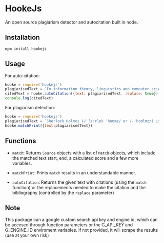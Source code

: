 # HookeJs
An open source plagiarism detector and autocitation built in node.

## Installation
```
npm install hookejs
```

## Usage
For auto-citation:
```javascript
hooke = require('hookejs')
plagiarisedText = `In information theory, linguistics and computer science, the Levenshtein distance is a string metric for measuring the difference between two sequences`
citedText = hooke.autoCitation({text: plagiarisedText, replace: true})
console.log(citedText)
```
For plagiarism detection:
```javascript
hooke = require('hookejs')
plagiarisedText = `Sherlock Holmes (/ˈʃɜːrlɒk ˈhoʊmz/ or /-ˈhoʊlmz/) is a fictional private detective created by British author Sir Arthur Conan Doyle. Referring to himself as a "consulting detective" in the stories, Holmes is known for his proficiency with observation, deduction, forensic science, and logical reasoning that borders on the fantastic, which he employs when investigating cases for a wide variety of clients, including Scotland Yard.`
hooke.matchPrint({text:plagiarisedText})
```


## Functions
- `match`:
Returns `Source` objects with a list of `Match` objects, which include the matched text start, end, a calculated score and a few more variables.

- `matchPrint`: Prints `match` results in an understandable manner.

- `autoCitation`:
Returns the given text with citations (using the `match` function) or the replacements needed to make the citation and the bibliography (controlled by the `replace` parameter)

## Note
This package can a google custom search api key and engine id, which can be accesed through function parameters or the G_API_KEY and G_ENGINE_ID enviroment variables. If not provided, it will scrape the results (use at your own risk)
